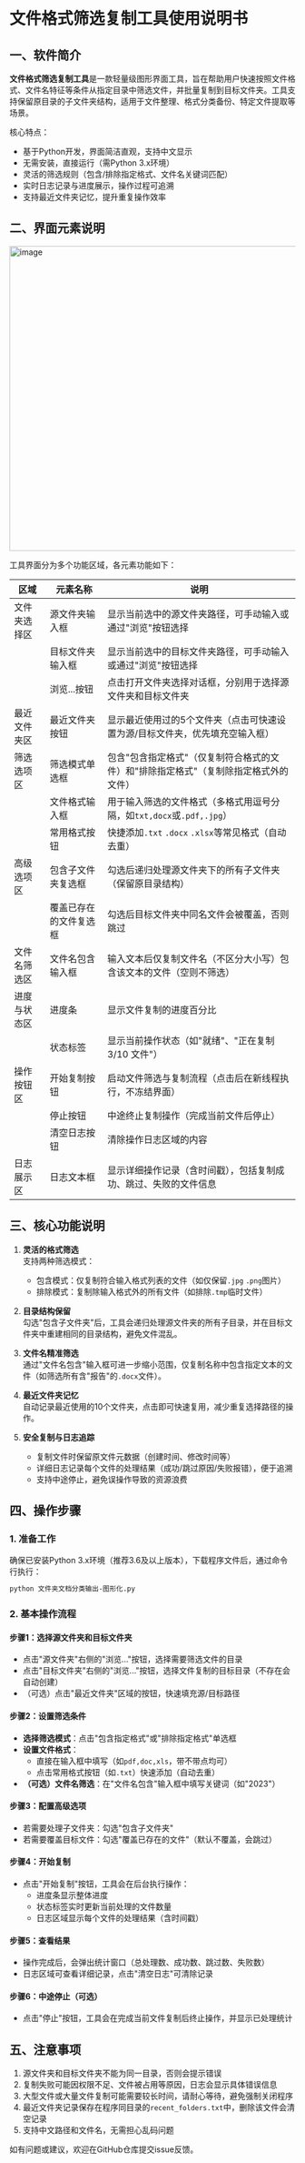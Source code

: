# 文件格式筛选复制工具使用说明书

## 一、软件简介

**文件格式筛选复制工具**是一款轻量级图形界面工具，旨在帮助用户快速按照文件格式、文件名特征等条件从指定目录中筛选文件，并批量复制到目标文件夹。工具支持保留原目录的子文件夹结构，适用于文件整理、格式分类备份、特定文件提取等场景。

核心特点：
- 基于Python开发，界面简洁直观，支持中文显示
- 无需安装，直接运行（需Python 3.x环境）
- 灵活的筛选规则（包含/排除指定格式、文件名关键词匹配）
- 实时日志记录与进度展示，操作过程可追溯
- 支持最近文件夹记忆，提升重复操作效率


## 二、界面元素说明
<img width="748" height="536" alt="image" src="https://github.com/user-attachments/assets/9aff58d2-dbd4-4ec8-b4d9-55cc16459002" />

工具界面分为多个功能区域，各元素功能如下：

| 区域          | 元素名称               | 说明                                                                 |
|---------------|------------------------|----------------------------------------------------------------------|
| 文件夹选择区  | 源文件夹输入框         | 显示当前选中的源文件夹路径，可手动输入或通过"浏览"按钮选择             |
|               | 目标文件夹输入框       | 显示当前选中的目标文件夹路径，可手动输入或通过"浏览"按钮选择           |
|               | 浏览...按钮            | 点击打开文件夹选择对话框，分别用于选择源文件夹和目标文件夹             |
| 最近文件夹区  | 最近文件夹按钮         | 显示最近使用过的5个文件夹（点击可快速设置为源/目标文件夹，优先填充空输入框） |
| 筛选选项区    | 筛选模式单选框         | 包含"包含指定格式"（仅复制符合格式的文件）和"排除指定格式"（复制除指定格式外的文件） |
|               | 文件格式输入框         | 用于输入筛选的文件格式（多格式用逗号分隔，如`txt,docx`或`.pdf,.jpg`）  |
|               | 常用格式按钮           | 快捷添加`.txt` `.docx` `.xlsx`等常见格式（自动去重）                  |
| 高级选项区    | 包含子文件夹复选框     | 勾选后递归处理源文件夹下的所有子文件夹（保留原目录结构）               |
|               | 覆盖已存在的文件复选框 | 勾选后目标文件夹中同名文件会被覆盖，否则跳过                          |
| 文件名筛选区  | 文件名包含输入框       | 输入文本后仅复制文件名（不区分大小写）包含该文本的文件（空则不筛选）   |
| 进度与状态区  | 进度条                 | 显示文件复制的进度百分比                                             |
|               | 状态标签               | 显示当前操作状态（如"就绪"、"正在复制 3/10 文件"）                    |
| 操作按钮区    | 开始复制按钮           | 启动文件筛选与复制流程（点击后在新线程执行，不冻结界面）               |
|               | 停止按钮               | 中途终止复制操作（完成当前文件后停止）                               |
|               | 清空日志按钮           | 清除操作日志区域的内容                                               |
| 日志展示区    | 日志文本框             | 显示详细操作记录（含时间戳），包括复制成功、跳过、失败的文件信息       |


## 三、核心功能说明

1. **灵活的格式筛选**  
   支持两种筛选模式：  
   - 包含模式：仅复制符合输入格式列表的文件（如仅保留`.jpg` `.png`图片）  
   - 排除模式：复制除输入格式外的所有文件（如排除`.tmp`临时文件）  

2. **目录结构保留**  
   勾选"包含子文件夹"后，工具会递归处理源文件夹的所有子目录，并在目标文件夹中重建相同的目录结构，避免文件混乱。

3. **文件名精准筛选**  
   通过"文件名包含"输入框可进一步缩小范围，仅复制名称中包含指定文本的文件（如筛选所有含"报告"的`.docx`文件）。

4. **最近文件夹记忆**  
   自动记录最近使用的10个文件夹，点击即可快速复用，减少重复选择路径的操作。

5. **安全复制与日志追踪**  
   - 复制文件时保留原文件元数据（创建时间、修改时间等）  
   - 详细日志记录每个文件的处理结果（成功/跳过原因/失败报错），便于追溯  
   - 支持中途停止，避免误操作导致的资源浪费


## 四、操作步骤

### 1. 准备工作  
确保已安装Python 3.x环境（推荐3.6及以上版本），下载程序文件后，通过命令行执行：  
```bash
python 文件夹文档分类输出-图形化.py
```


### 2. 基本操作流程  

#### 步骤1：选择源文件夹和目标文件夹  
- 点击"源文件夹"右侧的"浏览..."按钮，选择需要筛选文件的目录  
- 点击"目标文件夹"右侧的"浏览..."按钮，选择文件复制的目标目录（不存在会自动创建）  
- （可选）点击"最近文件夹"区域的按钮，快速填充源/目标路径  


#### 步骤2：设置筛选条件  
- **选择筛选模式**：点击"包含指定格式"或"排除指定格式"单选框  
- **设置文件格式**：  
  - 直接在输入框中填写（如`pdf,doc,xls`，带不带点均可）  
  - 点击常用格式按钮（如`.txt`）快速添加（自动去重）  
- **（可选）文件名筛选**：在"文件名包含"输入框中填写关键词（如"2023"）  


#### 步骤3：配置高级选项  
- 若需要处理子文件夹：勾选"包含子文件夹"  
- 若需要覆盖目标文件：勾选"覆盖已存在的文件"（默认不覆盖，会跳过）  


#### 步骤4：开始复制  
- 点击"开始复制"按钮，工具会在后台执行操作：  
  - 进度条显示整体进度  
  - 状态标签实时更新当前处理的文件数量  
  - 日志区域显示每个文件的处理结果（含时间戳）  


#### 步骤5：查看结果  
- 操作完成后，会弹出统计窗口（总处理数、成功数、跳过数、失败数）  
- 日志区域可查看详细记录，点击"清空日志"可清除记录  


#### 步骤6：中途停止（可选）  
- 点击"停止"按钮，工具会在完成当前文件复制后终止操作，并显示已处理统计  


## 五、注意事项  

1. 源文件夹和目标文件夹不能为同一目录，否则会提示错误  
2. 复制失败可能因权限不足、文件被占用等原因，日志会显示具体错误信息  
3. 大型文件或大量文件复制可能需要较长时间，请耐心等待，避免强制关闭程序  
4. 最近文件夹记录保存在程序同目录的`recent_folders.txt`中，删除该文件会清空记录  
5. 支持中文路径和文件名，无需担心乱码问题  

如有问题或建议，欢迎在GitHub仓库提交issue反馈。
